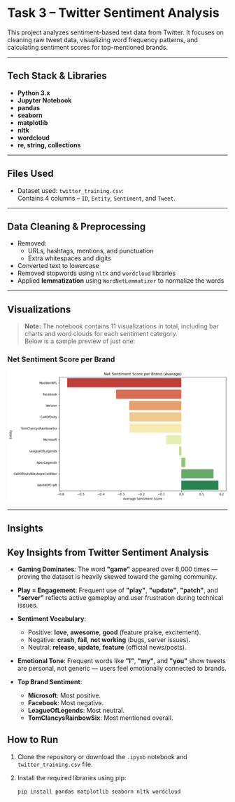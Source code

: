 
#  Task 3 – Twitter Sentiment Analysis

This project analyzes sentiment-based text data from Twitter. It focuses on cleaning raw tweet data, visualizing word frequency patterns, and calculating sentiment scores for top-mentioned brands.

---

## Tech Stack & Libraries

- **Python 3.x**
- **Jupyter Notebook**
- **pandas**
- **seaborn**
- **matplotlib**
- **nltk**
- **wordcloud**
- **re, string, collections**

---

## Files Used

- Dataset used: `twitter_training.csv`:  
  Contains 4 columns – `ID`, `Entity`, `Sentiment`, and `Tweet`.

---

## Data Cleaning & Preprocessing

- Removed:
  - URLs, hashtags, mentions, and punctuation
  - Extra whitespaces and digits
- Converted text to lowercase
- Removed stopwords using `nltk` and `wordcloud` libraries
- Applied **lemmatization** using `WordNetLemmatizer` to normalize the words

---

## Visualizations

> **Note:** The notebook contains 11 visualizations in total, including bar charts and word clouds for each sentiment category.  
> Below is a sample preview of just one:

### Net Sentiment Score per Brand
![Net Sentiment Score per Brand](barplot.png)

---

## Insights

## Key Insights from Twitter Sentiment Analysis

- **Gaming Dominates**: The word **"game"** appeared over 8,000 times — proving the dataset is heavily skewed toward the gaming community.

- **Play = Engagement**: Frequent use of **"play"**, **"update"**, **"patch"**, and **"server"** reflects active gameplay and user frustration during technical issues.

- **Sentiment Vocabulary**:
  - Positive: **love**, **awesome**, **good** (feature praise, excitement).
  - Negative: **crash**, **fail**, **not working** (bugs, server issues).
  - Neutral: **release**, **update**, **feature** (official news/posts).

- **Emotional Tone**: Frequent words like **"I"**, **"my"**, and **"you"** show tweets are personal, not generic — users feel emotionally connected to brands.

- **Top Brand Sentiment**:
  -  **Microsoft**: Most positive.
  -  **Facebook**: Most negative.
  -  **LeagueOfLegends**: Most neutral.
  -  **TomClancysRainbowSix**: Most mentioned overall.


## How to Run

1. Clone the repository or download the `.ipynb` notebook and `twitter_training.csv` file.
2. Install the required libraries using pip:

   ```bash
   pip install pandas matplotlib seaborn nltk wordcloud

